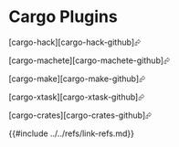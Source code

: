 # Cargo Plugins

[cargo-hack][cargo-hack-github]⮳

[cargo-machete][cargo-machete-github]⮳

[cargo-make][cargo-make-github]⮳

[cargo-xtask][cargo-xtask-github]⮳

[cargo-crates][cargo-crates-github]⮳

{{#include ../../refs/link-refs.md}}
